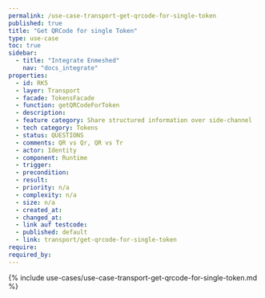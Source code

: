 ```yaml
---
permalink: /use-case-transport-get-qrcode-for-single-token
published: true
title: "Get QRCode for single Token"
type: use-case
toc: true
sidebar:
  - title: "Integrate Enmeshed"
    nav: "docs_integrate"
properties:
  - id: RK5
  - layer: Transport
  - facade: TokensFacade
  - function: getQRCodeForToken
  - description:
  - feature category: Share structured information over side-channel
  - tech category: Tokens
  - status: QUESTIONS
  - comments: QR vs Qr, QR vs Tr
  - actor: Identity
  - component: Runtime
  - trigger:
  - precondition:
  - result:
  - priority: n/a
  - complexity: n/a
  - size: n/a
  - created_at:
  - changed_at:
  - link auf testcode:
  - published: default
  - link: transport/get-qrcode-for-single-token
require:
required_by:
---
```


{% include use-cases/use-case-transport-get-qrcode-for-single-token.md %}
